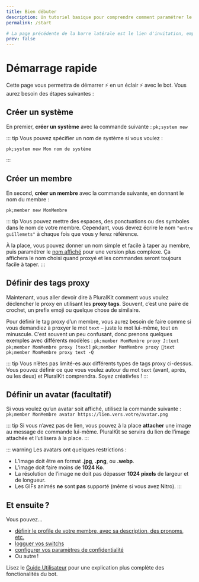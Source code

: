 ```yaml
---
title: Bien débuter
description: Un tutoriel basique pour comprendre comment paramétrer le bot.
permalink: /start

# La page précédente de la barre latérale est le lien d'invitation, empêchez-le de s'afficher ici
prev: false
---
```


# Démarrage rapide

Cette page vous permettra de démarrer :zap: en un éclair :zap: avec le bot. Vous aurez besoin des étapes suivantes :

## Créer un système
En premier, **créer un système** avec la commande suivante :
`pk;system new`

::: tip
Vous pouvez spécifier un nom de système si vous voulez :

    pk;system new Mon nom de système

:::

## Créer un membre

En second, **créer un membre** avec la commande suivante, en donnant le nom du membre :

    pk;member new MonMembre

::: tip
Vous pouvez mettre des espaces, des ponctuations ou des symboles dans le nom de votre membre. Cependant, vous devrez écrire le nom `"entre guillemets"` à chaque fois que vous y ferez référence.

À la place, vous pouvez donner un nom simple et facile à taper au membre, puis paramétrer le [nom affiché](./user-guide.md#member-display-names) pour une version plus complexe. Ça affichera le nom choisi quand proxyé et les commandes seront toujours facile à taper.
::: 

## Définir des tags proxy
Maintenant, vous aller devoir dire à PluralKit comment vous voulez déclencher le proxy en utilisant les **proxy tags**. Souvent, c’est une paire de crochet, un prefix emoji ou quelque chose de similaire.

Pour définir le tag proxy d’un membre, vous aurez besoin de faire comme si vous demandiez à proxyer le mot `text` – juste le mot lui-même, tout en minuscule. C’est souvent un peu confusant, donc prenons quelques exemples avec différents modèles :
`pk;member MomMembre proxy J:text`
`pk;member MomMembre proxy [text]`
`pk;member MomMembre proxy 🌸text`
`pk;member MomMembre proxy text -Q`

::: tip
Vous n’êtes pas limité-es aux différents types de tags proxy ci-dessus. Vous pouvez définir ce que vous voulez autour du mot `text` (avant, après, ou les deux) et PluralKit comprendra.
Soyez créativfes !
:::

## Définir un avatar (facultatif)
Si vous voulez qu’un avatar soit affiché, utilisez la commande suivante :
`pk;member MonMembre avatar https://lien.vers.votre/avatar.png`

::: tip
Si vous n’avez pas de lien, vous pouvez à la place **attacher** une image au message de commande lui-même.
PluralKit se servira du lien de l’image attachée et l’utilisera à la place.
:::

::: warning
Les avatars ont quelques restrictions : 
- L’image doit être en format **.jpg**, **.png**, ou **.webp**.
- L’image doit faire moins de **1024 Ko**.
- La résolution de l’image ne doit pas dépasser **1024 pixels** de largeur et de longueur.
- Les GIFs animés **ne** sont **pas** supporté (même si vous avez Nitro).
:::

## Et ensuite ?

Vous pouvez…
- [définir le profile de votre membre, avec sa description, des pronoms, etc.](./user-guide.md#member-management)
- [logguer vos switchs](./user-guide.md#managing-switches)
- [configurer vos paramètres de confidentialité](./user-guide.md#privacy)
- Ou autre !

Lisez le [Guide Utilisateur](./user-guide.md) pour une explication plus complète des fonctionalités du bot.
